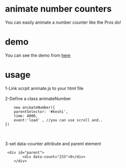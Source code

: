 # animate number counters
You can easily animate a number counter like the Pros do! 
<br>
# demo
You can see the demo from <a href="https://codepen.io/mrkeshi/pen/YzLPYqY">here</a>

# usage
1-Link scrpit animate.js to your html file
<br><br>
2-Define a class animateNumber 
<br>
```
    new animateNumber({
    parentSelector: '#keshi',
    time: 4000,
    event:'load' , //you can use scroll and..
})
```
<br><br>
3-set data-counter attribute and parent element
```
 <div id="parent">
        <div data-count="233">0</div>
    </div>
```
